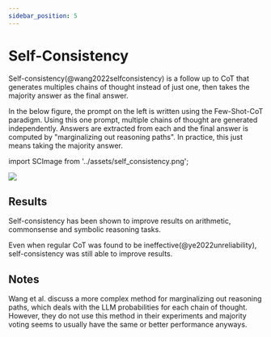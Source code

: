 ```yaml
---
sidebar_position: 5
---
```


# Self-Consistency

Self-consistency(@wang2022selfconsistency) is a follow up to CoT that generates
multiples chains of thought instead of just one, then takes the majority answer
as the final answer.

In the below figure, the prompt on the left is written using the Few-Shot-CoT paradigm.
Using this one prompt, multiple chains of thought are generated independently.
Answers are extracted from each and the final answer is computed by "marginalizing
out reasoning paths". In practice, this just means taking the majority answer.

import SCImage from '../assets/self_consistency.png';

<div style={{textAlign: 'center'}}>
  <img src={SCImage} style={{width: "750px"}} />
</div>

## Results

Self-consistency has been shown to improve results on arithmetic, commonsense and symbolic reasoning tasks.

Even when regular CoT was found to be ineffective(@ye2022unreliability), self-consistency
was still able to improve results.

## Notes

Wang et al. discuss a more complex method for marginalizing out reasoning paths,
which deals with the LLM probabilities for each chain of thought. However, they
do not use this method in their experiments and majority voting seems to usually
have the same or better performance anyways.